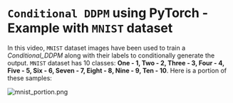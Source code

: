 # `Conditional DDPM` using PyTorch - Example with `MNIST` dataset

In this video, `MNIST` dataset images have been used to train a *Conditional_DDPM* along with their labels to conditionally generate the output. `MNIST` dataset has 10 classes: __One - 1, Two - 2, Three - 3, Four - 4, Five - 5, Six - 6, Seven - 7, Eight - 8, Nine - 9, Ten - 10__. Here is a portion of these samples:

![mnist_portion.png](https://github.com/randomaccess2023/MG2023/blob/main/Video%2054/mnist_portion.png "mnist_portion.png")

